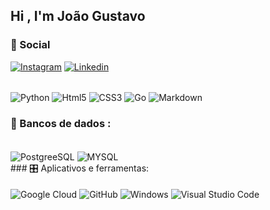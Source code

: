 ## Hi , I'm João Gustavo


### 🤝 Social

[![Instagram](https://img.shields.io/badge/Instagram-E4405F?style=for-the-badge&logo=instagram&logoColor=white)](https://www.instagram.com/canepa_07/)
[![Linkedin](https://img.shields.io/badge/LinkedIn-0077B5?style=for-the-badge&logo=linkedin&logoColor=white)](https://www.linkedin.com/in/jo%C3%A3o-gustavo-ferreira-canepa-0a2572226/)






<div style="display: inline_block"><br>
<img align="center" alt="Python" src="https://img.shields.io/badge/Python-3776AB?style=for-the-badge&logo=python&logoColor=white"/>
<img align="center" alt="Html5" src="https://img.shields.io/badge/HTML-239120?style=for-the-badge&logo=html5&logoColor=white"/>
<img align="center" alt="CSS3" src="https://img.shields.io/badge/CSS3-1572B6?style=for-the-badge&logo=css3&logoColor=white"/>
<img align="center" alt="Go" src="https://img.shields.io/badge/Go-00ADD8?style=for-the-badge&logo=go&logoColor=white"/>
<img align="center" alt="Markdown" src="https://img.shields.io/badge/Markdown-000000?style=for-the-badge&logo=markdown&logoColor=white"/>
</div>

### 💾  Bancos de dados :

<div style="display: inline_block"><br>
<img align="center" alt="PostgreeSQL" src="https://img.shields.io/badge/PostgreSQL-316192?style=for-the-badge&logo=postgresql&logoColor=white"/>
<img align="center" alt="MYSQL" src="https://img.shields.io/badge/MySQL-00000F?style=for-the-badge&logo=mysql&logoColor=white"/>
</div>
### 🎛️ Aplicativos e ferramentas:
<div style="display: inline_block"><br>
<img align="center" alt="Google Cloud" src="https://img.shields.io/badge/Google_Cloud-4285F4?style=for-the-badge&logo=google-cloud&logoColor=white"/>
<img align="center" alt="GitHub" src="https://img.shields.io/badge/GitHub-100000?style=for-the-badge&logo=github&logoColor=white"/>
<img align="center" alt="Windows" src="https://img.shields.io/badge/Windows-0078D6?style=for-the-badge&logo=windows&logoColor=white"/>
<img align="center" alt="Visual Studio Code" src="https://img.shields.io/badge/Visual_Studio_Code-0078D4?style=for-the-badge&logo=visual%20studio%20code&logoColor=white"/>
</div>






